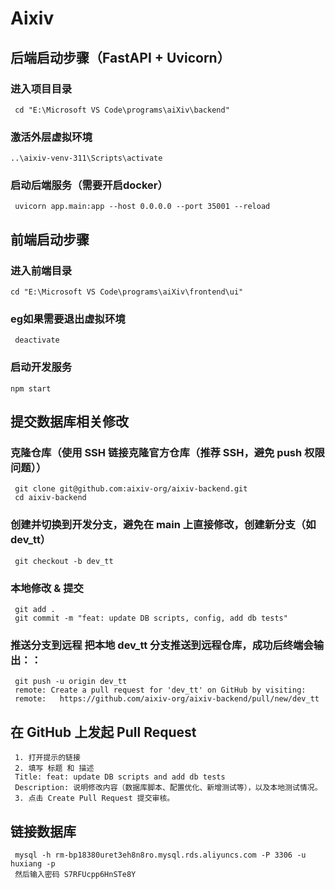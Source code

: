 # Aixiv
## 后端启动步骤（FastAPI + Uvicorn）
### 进入项目目录
     cd "E:\Microsoft VS Code\programs\aiXiv\backend"
### 激活外层虚拟环境
    ..\aixiv-venv-311\Scripts\activate
### 启动后端服务（需要开启docker）
     uvicorn app.main:app --host 0.0.0.0 --port 35001 --reload
## 前端启动步骤
### 进入前端目录
    cd "E:\Microsoft VS Code\programs\aiXiv\frontend\ui"
### eg如果需要退出虚拟环境
     deactivate
### 启动开发服务
    npm start
## 提交数据库相关修改
### 克隆仓库（使用 SSH 链接克隆官方仓库（推荐 SSH，避免 push 权限问题））
     git clone git@github.com:aixiv-org/aixiv-backend.git
     cd aixiv-backend
### 创建并切换到开发分支，避免在 main 上直接修改，创建新分支（如 dev_tt）
     git checkout -b dev_tt
### 本地修改 & 提交
     git add .
     git commit -m "feat: update DB scripts, config, add db tests"
### 推送分支到远程 把本地 dev_tt 分支推送到远程仓库，成功后终端会输出：：
     git push -u origin dev_tt
     remote: Create a pull request for 'dev_tt' on GitHub by visiting:
     remote:   https://github.com/aixiv-org/aixiv-backend/pull/new/dev_tt
## 在 GitHub 上发起 Pull Request
     1. 打开提示的链接
     2. 填写 标题 和 描述
     Title: feat: update DB scripts and add db tests
     Description: 说明修改内容（数据库脚本、配置优化、新增测试等），以及本地测试情况。
     3. 点击 Create Pull Request 提交审核。
## 链接数据库
     mysql -h rm-bp18380uret3eh8n8ro.mysql.rds.aliyuncs.com -P 3306 -u huxiang -p
     然后输入密码 S7RFUcpp6HnSTe8Y
